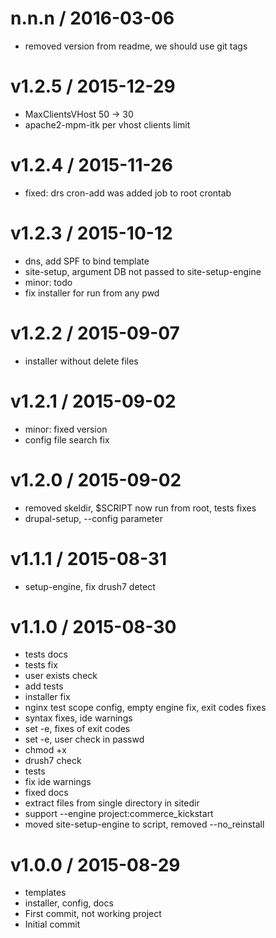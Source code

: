
n.n.n / 2016-03-06
==================

  * removed version from readme, we should use git tags

v1.2.5 / 2015-12-29
===================

  * MaxClientsVHost 50 -> 30
  * apache2-mpm-itk per vhost clients limit

v1.2.4 / 2015-11-26
===================

  * fixed: drs cron-add was added job to root crontab

v1.2.3 / 2015-10-12
===================

  * dns, add SPF to bind template
  * site-setup, argument DB not passed to site-setup-engine
  * minor: todo
  * fix installer for run from any pwd

v1.2.2 / 2015-09-07
===================

  * installer without delete files

v1.2.1 / 2015-09-02
===================

  * minor: fixed version
  * config file search fix

v1.2.0 / 2015-09-02
===================

  * removed skeldir, $SCRIPT now run from root, tests fixes
  * drupal-setup, --config parameter

v1.1.1 / 2015-08-31
===================

  * setup-engine, fix drush7 detect

v1.1.0 / 2015-08-30
===================

  * tests docs
  * tests fix
  * user exists check
  * add  tests
  * installer fix
  * nginx test scope config, empty engine fix, exit codes fixes
  * syntax fixes, ide warnings
  * set -e, fixes of exit codes
  * set -e, user check in passwd
  * chmod +x
  * drush7 check
  * tests
  * fix ide warnings
  * fixed docs
  * extract files from single directory in sitedir
  * support --engine project:commerce_kickstart
  * moved site-setup-engine to script, removed --no_reinstall

v1.0.0 / 2015-08-29
===================

  * templates
  * installer, config, docs
  * First commit, not working project
  * Initial commit
